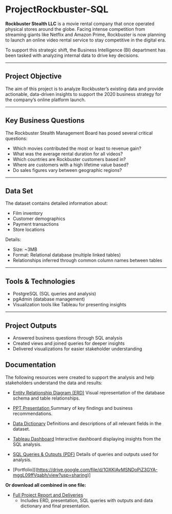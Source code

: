 # ProjectRockbuster-SQL

**Rockbuster Stealth LLC** is a movie rental company that once operated physical stores around the globe. Facing intense competition from streaming giants like Netflix and Amazon Prime, Rockbuster is now planning to launch an online video rental service to stay competitive in the digital era.

To support this strategic shift, the Business Intelligence (BI) department has been tasked with analyzing internal data to drive key decisions.

---

## Project Objective

The aim of this project is to analyze Rockbuster’s existing data and provide actionable, data-driven insights to support the 2020 business strategy for the company’s online platform launch.

---

## Key Business Questions

The Rockbuster Stealth Management Board has posed several critical questions:

- Which movies contributed the most or least to revenue gain?
- What was the average rental duration for all videos?
- Which countries are Rockbuster customers based in?
- Where are customers with a high lifetime value based?
- Do sales figures vary between geographic regions?

---

## Data Set

The dataset contains detailed information about:

- Film inventory
- Customer demographics
- Payment transactions
- Store locations

Details:

- Size: ~3MB  
- Format: Relational database (multiple linked tables)  
- Relationships inferred through common column names between tables

---

## Tools & Technologies

- PostgreSQL (SQL queries and analysis)
- pgAdmin (database management)
- Visualization tools like Tableau for presenting insights

---

## Project Outputs

- Answered business questions through SQL analysis
- Created views and joined queries for deeper insights
- Delivered visualizations for easier stakeholder understanding

## Documentation

The following resources were created to support the analysis and help stakeholders understand the data and results:

- [Entity Relationship Diagram (ERD)](https://drive.google.com/file/d/1GwWcswrAMyDImxkMQmEF0AoHzzFS7MLe/view?usp=drive_link) 
  Visual representation of the database schema and table relationships.

- [PPT Presentation ](https://drive.google.com/file/d/1DstXlsmIwxdQpdFEefAuW3y18DolCQMW/view?usp=drive_link)
  Summary of key findings and business recommendations.

- [Data Dictionary](https://drive.google.com/file/d/1aFiVNplLTD5WjxEgfTPyBR4WVVK_3FE8/view?usp=drive_link)
  Definitions and descriptions of all relevant fields in the dataset.

- [Tableau Dashboard](https://public.tableau.com/app/profile/javiera.quezada/viz/shared/2DBSWT6YB)
  Interactive dashboard displaying insights from the SQL analysis.
  
- [SQL Queries & Outputs (PDF)](https://drive.google.com/file/d/136HMs8r3bn0PWFTyIU7DNw1VP6xqrkms/view?usp=drive_link)
  Details of queries and outputs used for analysis.
  
- [Portfolio][(https://drive.google.com/file/d/1OXKlAvMSNDoPiZ3GYA-mggL09ffVqabh/view?usp=sharing)]

**Or download all combined in one file:**

- [Full Project Report and Deliveries](https://drive.google.com/drive/folders/14UhLvqaQP4hzolGMY42w53rwgMNQJijT?usp=drive_link)
  - Includes ERD, presentation, SQL queries with outputs and data dictionary and final presentation.
